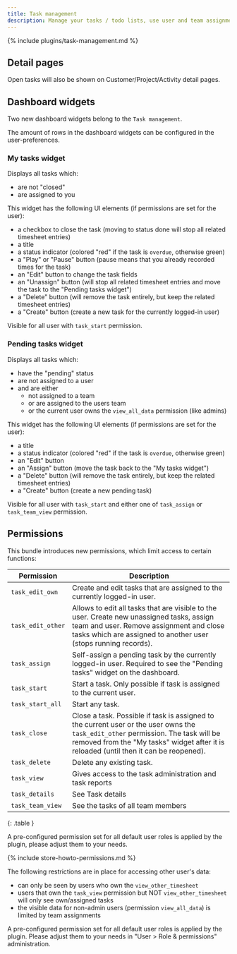 ```yaml
---
title: Task management
description: Manage your tasks / todo lists, use user and team assignments and track times for them
---
```


{% include plugins/task-management.md %}  

## Detail pages

Open tasks will also be shown on Customer/Project/Activity detail pages.

## Dashboard widgets

Two new dashboard widgets belong to the `Task management`.

The amount of rows in the dashboard widgets can be configured in the user-preferences.

### My tasks widget

Displays all tasks which:
- are not "closed"
- are assigned to you

This widget has the following UI elements (if permissions are set for the user):
- a checkbox to close the task (moving to status done will stop all related timesheet entries)
- a title
- a status indicator (colored "red" if the task is `overdue`, otherwise green)
- a "Play" or "Pause" button (pause means that you already recorded times for the task)
- an "Edit" button to change the task fields
- an "Unassign" button (will stop all related timesheet entries and move the task to the "Pending tasks widget")
- a "Delete" button (will remove the task entirely, but keep the related timesheet entries)
- a "Create" button (create a new task for the currently logged-in user)

Visible for all user with `task_start` permission.

### Pending tasks widget

Displays all tasks which:
- have the "pending" status
- are not assigned to a user
- and are either
    - not assigned to a team
    - or are assigned to the users team
    - or the current user owns the `view_all_data` permission (like admins)

This widget has the following UI elements (if permissions are set for the user):
- a title
- a status indicator (colored "red" if the task is `overdue`, otherwise green)
- an "Edit" button
- an "Assign" button (move the task back to the "My tasks widget")
- a "Delete" button (will remove the task entirely, but keep the related timesheet entries)
- a "Create" button (create a new pending task)

Visible for all user with `task_start` and either one of `task_assign` or `task_team_view` permission.

## Permissions

This bundle introduces new permissions, which limit access to certain functions:

| Permission        | Description                                                                                                                                                                                                                 |
|-------------------|-----------------------------------------------------------------------------------------------------------------------------------------------------------------------------------------------------------------------------|
| `task_edit_own`   | Create and edit tasks that are assigned to the currently logged-in user.                                                                                                                                                    |
| `task_edit_other` | Allows to edit all tasks that are visible to the user. Create new unassigned tasks, assign team and user. Remove assignment and close tasks which are assigned to another user (stops running records).                     |
| `task_assign`     | Self-assign a pending task by the currently logged-in user. Required to see the "Pending tasks" widget on the dashboard.                                                                                                    |
| `task_start`      | Start a task. Only possible if task is assigned to the current user.                                                                                                                                                        | 
| `task_start_all`  | Start any task.                                                                                                                                                                                                             |                                                                                                                                                                                                             
| `task_close`      | Close a task. Possible if task is assigned to the current user or the user owns the `task_edit_other` permission. The task will be removed from the "My tasks" widget after it is reloaded (until then it can be reopened). |
| `task_delete`     | Delete any existing task.                                                                                                                                                                                                   |
| `task_view`       | Gives access to the task administration and task reports                                                                                                                                                                    |
| `task_details`    | See Task details                                                                                                                                                                                                            |
| `task_team_view`  | See the tasks of all team members                                                                                                                                                                                           |
{: .table }

A pre-configured permission set for all default user roles is applied by the plugin, please adjust them to your needs.

{% include store-howto-permissions.md %}

The following restrictions are in place for accessing other user's data:
- can only be seen by users who own the `view_other_timesheet`
- users that own the `task_view` permission but NOT `view_other_timesheet` will only see own/assigned tasks
- the visible data for non-admin users (permission `view_all_data`) is limited by team assignments

A pre-configured permission set for all default user roles is applied by the plugin.
Please adjust them to your needs in "User > Role & permissions" administration.
